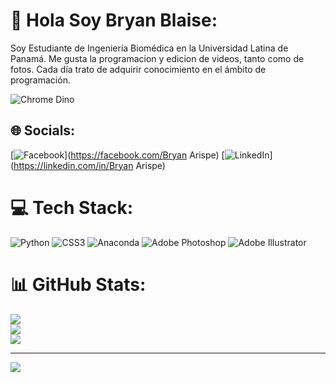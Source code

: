 # 💫 Hola Soy Bryan Blaise:
Soy Estudiante de Ingeniería Biomédica en la Universidad Latina de Panamá. Me gusta la programacion y edicion de videos, tanto como de fotos. Cada día trato de adquirir conocimiento en el ámbito de programación.

![Chrome Dino](https://mir-s3-cdn-cf.behance.net/project_modules/max_1200/4ff07986208593.5d9a654e92f36.gif)

## 🌐 Socials:
[![Facebook](https://img.shields.io/badge/Facebook-%231877F2.svg?logo=Facebook&logoColor=white)](https://facebook.com/Bryan Arispe) [![LinkedIn](https://img.shields.io/badge/LinkedIn-%230077B5.svg?logo=linkedin&logoColor=white)](https://linkedin.com/in/Bryan Arispe) 

# 💻 Tech Stack:
![Python](https://img.shields.io/badge/python-3670A0?style=for-the-badge&logo=python&logoColor=ffdd54) ![CSS3](https://img.shields.io/badge/css3-%231572B6.svg?style=for-the-badge&logo=css3&logoColor=white) ![Anaconda](https://img.shields.io/badge/Anaconda-%2344A833.svg?style=for-the-badge&logo=anaconda&logoColor=white) ![Adobe Photoshop](https://img.shields.io/badge/adobephotoshop-%2331A8FF.svg?style=for-the-badge&logo=adobephotoshop&logoColor=white) ![Adobe Illustrator](https://img.shields.io/badge/adobeillustrator-%23FF9A00.svg?style=for-the-badge&logo=adobeillustrator&logoColor=white)
# 📊 GitHub Stats:
![](https://github-readme-stats.vercel.app/api?username=Dezeta22&theme=dark&hide_border=false&include_all_commits=false&count_private=false)<br/>
![](https://github-readme-streak-stats.herokuapp.com/?user=Dezeta22&theme=dark&hide_border=false)<br/>
![](https://github-readme-stats.vercel.app/api/top-langs/?username=Dezeta22&theme=dark&hide_border=false&include_all_commits=false&count_private=false&layout=compact)

---
[![](https://visitcount.itsvg.in/api?id=Dezeta22&icon=0&color=0)](https://visitcount.itsvg.in)

<!-- Proudly created with GPRM ( https://gprm.itsvg.in ) -->
